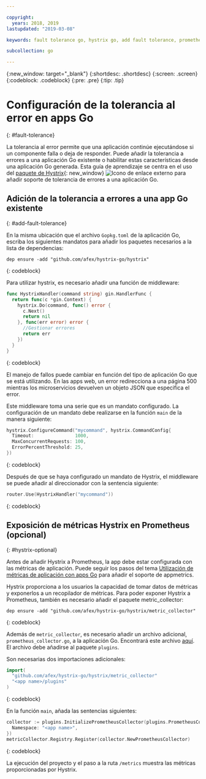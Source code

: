 ```yaml
---

copyright:
  years: 2018, 2019
lastupdated: "2019-03-08"

keywords: fault tolerance go, hystrix go, add fault tolerance, prometheus go, debug go apps

subcollection: go

---
```


{:new_window: target="_blank"}
{:shortdesc: .shortdesc}
{:screen: .screen}
{:codeblock: .codeblock}
{:pre: .pre}
{:tip: .tip}

# Configuración de la tolerancia al error en apps Go
{: #fault-tolerance}

La tolerancia al error permite que una aplicación continúe ejecutándose si un componente falla o deja de responder. Puede añadir la tolerancia a errores a una aplicación Go existente o habilitar estas características desde una aplicación Go generada. Esta guía de aprendizaje se centra en el uso del [paquete de Hystrix](https://godoc.org/github.com/afex/hystrix-go/hystrix){: new_window} ![Icono de enlace externo](../icons/launch-glyph.svg "Icono de enlace externo") para añadir soporte de tolerancia de errores a una aplicación Go.

## Adición de la tolerancia a errores a una app Go existente
{: #add-fault-tolerance}

En la misma ubicación que el archivo `Gopkg.toml` de la aplicación Go, escriba los siguientes mandatos para añadir los paquetes necesarios a la lista de dependencias:
```
dep ensure -add "github.com/afex/hystrix-go/hystrix"
```
{: codeblock}

Para utilizar hystrix, es necesario añadir una función de middleware:
```go
func HystrixHandler(command string) gin.HandlerFunc {
  return func(c *gin.Context) {
    hystrix.Do(command, func() error {
      c.Next()
      return nil
    }, func(err error) error {
      //Gestionar errores
      return err
    })
  }
}
``` 
{: codeblock}

El manejo de fallos puede cambiar en función del tipo de aplicación Go que se está utilizando. En las apps web, un error redirecciona a una página 500 mientras los microservicios devuelven un objeto JSON que especifica el error.

Este middleware toma una serie que es un mandato configurado. La configuración de un mandato debe realizarse en la función `main` de la manera siguiente:
```go
hystrix.ConfigureCommand("mycommand", hystrix.CommandConfig{
  Timeout:               1000,
  MaxConcurrentRequests: 100,
  ErrorPercentThreshold: 25,
})
```
{: codeblock}

Después de que se haya configurado un mandato de Hystrix, el middleware se puede añadir al direccionador con la sentencia siguiente:
```go
router.Use(HystrixHandler("mycommand"))
```
{: codeblock}

## Exposición de métricas Hystrix en Prometheus (opcional)
{: #hystrix-optional}

Antes de añadir Hystrix a Prometheus, la app debe estar configurada con las métricas de aplicación. Puede seguir los pasos del tema [Utilización de métricas de aplicación con apps Go](/docs/go/appmetrics.html) para añadir el soporte de appmetrics.

Hystrix proporciona a los usuarios la capacidad de tomar datos de métricas y exponerlos a un recopilador de métricas. Para poder exponer Hystrix a Prometheus, también es necesario añadir el paquete metric_collector:
```
dep ensure -add "github.com/afex/hystrix-go/hystrix/metric_collector"
```
{: codeblock}

Además de `metric_collector`, es necesario añadir un archivo adicional, `prometheus_collector.go`, a la aplicación Go. Encontrará este archivo [aquí](https://github.com/ibm-developer/generator-ibm-core-golang-gin/blob/develop/generators/app/templates/plugins/prometheus_collector.go). El archivo debe añadirse al paquete `plugins`.

Son necesarias dos importaciones adicionales:
```go
import(
  "github.com/afex/hystrix-go/hystrix/metric_collector"
  "<app name>/plugins"
)
```
{: codeblock}

En la función `main`, añada las sentencias siguientes:
```go
collector := plugins.InitializePrometheusCollector(plugins.PrometheusCollectorConfig{
  Namespace: "<app name>",
})
metricCollector.Registry.Register(collector.NewPrometheusCollector)
```
{: codeblock}

La ejecución del proyecto y el paso a la ruta `/metrics` muestra las métricas proporcionadas por Hystrix.
